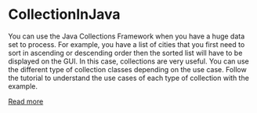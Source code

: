 # CollectionInJava

You can use the Java Collections Framework when you have a huge data set to process. For example, you have a list of cities that you first need to sort in ascending or descending order then the sorted list will have to be displayed on the GUI. In this case, collections are very useful. You can use the different type of collection classes depending on the use case. Follow the tutorial to understand the use cases of each type of collection with the example.

<a href="http://p3lang.com/2013/06/java-collections-framework/">Read more</a>

